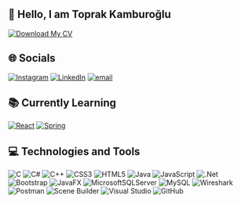 ## 👋 Hello, I am Toprak Kamburoğlu

[![Download My CV](https://img.shields.io/badge/Download%20My%20CV-%23A52A2A?style=for-the-badge&logo=download&logoColor=white)](https://github.com/TOPRAKKAMBUROGLU2002/TOPRAKKAMBUROGLU2002/blob/main/Toprak%20Kamburo%C4%9Flu%20CV.pdf)

## 🌐 Socials
[![Instagram](https://img.shields.io/badge/Instagram-%23E4405F.svg?logo=Instagram&logoColor=white)](https://instagram.com/toprakkamburoglu) [![LinkedIn](https://img.shields.io/badge/LinkedIn-%230077B5.svg?logo=linkedin&logoColor=white)](https://www.linkedin.com/in/toprak-kamburoğlu-627636293) [![email](https://img.shields.io/badge/Email-D14836?logo=gmail&logoColor=white)](mailto:toprakkamburoglu@gmail.com)


## 📚 Currently Learning

[![React](https://img.shields.io/badge/React-%23FF0000.svg?style=for-the-badge&logo=react&logoColor=white)](https://reactjs.org/)  [![Spring](https://img.shields.io/badge/Spring-%236DB33F.svg?style=for-the-badge&logo=spring&logoColor=white)](https://spring.io/)


## 💻 Technologies and Tools
![C](https://img.shields.io/badge/c-%2300599C.svg?style=for-the-badge&logo=c&logoColor=white) ![C#](https://img.shields.io/badge/c%23-%23239120.svg?style=for-the-badge&logo=csharp&logoColor=white) ![C++](https://img.shields.io/badge/c++-%2300599C.svg?style=for-the-badge&logo=c%2B%2B&logoColor=white) ![CSS3](https://img.shields.io/badge/css3-%231572B6.svg?style=for-the-badge&logo=css3&logoColor=white) ![HTML5](https://img.shields.io/badge/html5-%23E34F26.svg?style=for-the-badge&logo=html5&logoColor=white) ![Java](https://img.shields.io/badge/java-%23ED8B00.svg?style=for-the-badge&logo=openjdk&logoColor=white) ![JavaScript](https://img.shields.io/badge/javascript-%23323330.svg?style=for-the-badge&logo=javascript&logoColor=%23F7DF1E) ![.Net](https://img.shields.io/badge/.NET-5C2D91?style=for-the-badge&logo=.net&logoColor=white) ![Bootstrap](https://img.shields.io/badge/bootstrap-%238511FA.svg?style=for-the-badge&logo=bootstrap&logoColor=white) ![JavaFX](https://img.shields.io/badge/javafx-%23FF0000.svg?style=for-the-badge&logo=javafx&logoColor=white) ![MicrosoftSQLServer](https://img.shields.io/badge/Microsoft%20SQL%20Server-CC2927?style=for-the-badge&logo=microsoft%20sql%20server&logoColor=white) ![MySQL](https://img.shields.io/badge/mysql-4479A1.svg?style=for-the-badge&logo=mysql&logoColor=white) ![Wireshark](https://img.shields.io/badge/Wireshark-167B16?style=for-the-badge&logo=wireshark&logoColor=white) ![Postman](https://img.shields.io/badge/Postman-FF6C37?style=for-the-badge&logo=postman&logoColor=white) ![Scene Builder](https://img.shields.io/badge/Scene%20Builder-%2300B0B9.svg?style=for-the-badge&logo=java&logoColor=white) ![Visual Studio](https://img.shields.io/badge/Visual%20Studio-5C2D91?style=for-the-badge&logo=visualstudio&logoColor=white) ![GitHub](https://img.shields.io/badge/GitHub-181717?style=for-the-badge&logo=github&logoColor=white)


